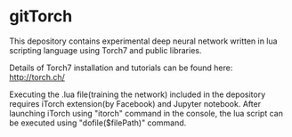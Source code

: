 # gitTorch

This depository contains experimental deep neural network written in lua scripting language using Torch7 and public libraries. 

Details of Torch7 installation and tutorials can be found here: http://torch.ch/

Executing the .lua file(training the network) included in the depository requires iTorch extension(by Facebook) and Jupyter notebook. After launching iTorch using "itorch" command in the console, the lua script can be executed using "dofile($filePath)" command.
